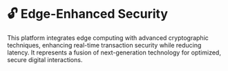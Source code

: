 # 🔓 Edge-Enhanced Security

This platform integrates edge computing with advanced cryptographic techniques, enhancing real-time transaction security while reducing latency. It represents a fusion of next-generation technology for optimized, secure digital interactions.
